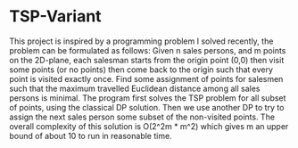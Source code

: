 # TSP-Variant
This project is inspired by a programming problem I solved recently, the problem can be formulated as follows:
Given n sales persons, and m points on the 2D-plane, each salesman starts from the origin point (0,0) then visit some points (or no points) then come back to the origin such that every point is visited exactly once. Find some assignment of points for salesmen such that the maximum travelled Euclidean distance among all sales persons is minimal.
The program first solves the TSP problem for all subset of points, using the classical DP solution. Then we use another DP to try to assign the next sales person some subset of the non-visited points.
The overall complexity of this solution is O(2^2m * m^2) which gives m an upper bound of about 10 to run in reasonable time.
